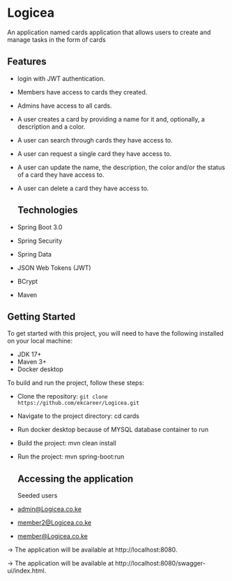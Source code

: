 # Logicea
An application named cards application that allows users to create and manage tasks in the form of cards

## Features
* login with JWT authentication.
* Members have access to cards they created.
* Admins have access to all cards.
* A user creates a card by providing a name for it and, optionally, a description and a color.
* A user can search through cards they have access to.
* A user can request a single card they have access to.
* A user can update the name, the description, the color and/or the status of a card they have access to.
* A user can delete a card they have access to.


  ## Technologies
* Spring Boot 3.0
* Spring Security
* Spring Data
* JSON Web Tokens (JWT)
* BCrypt
* Maven
## Getting Started
To get started with this project, you will need to have the following installed on your local machine:

* JDK 17+
* Maven 3+
* Docker desktop

  
To build and run the project, follow these steps:

* Clone the repository: `git clone https://github.com/ekcareer/Logicea.git`
* Navigate to the project directory: cd cards
* Run docker desktop because of MYSQL database container to run
* Build the project: mvn clean install
* Run the project: mvn spring-boot:run

  ## Accessing the application

  Seeded users
  
* admin@Logicea.co.ke
* member2@Logicea.co.ke
* member@Logicea.co.ke
  

-> The application will be available at http://localhost:8080.

-> The application will be available at http://localhost:8080/swagger-ui/index.html.
